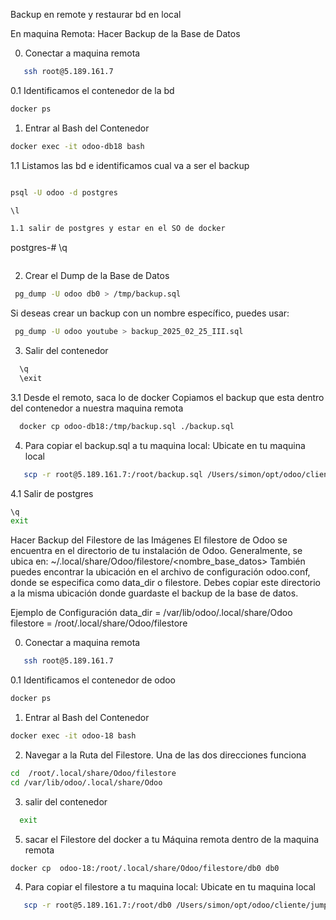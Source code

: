 Backup en remote y restaurar bd en local

En maquina Remota: Hacer Backup de la Base de Datos

0. Conectar a maquina remota
```bash
   ssh root@5.189.161.7
```
0.1 Identificamos el contenedor de la bd
```bash
docker ps
```
1. Entrar al Bash del Contenedor
```bash
docker exec -it odoo-db18 bash
```
1.1 Listamos las bd e identificamos cual va a ser el backup
 ```bash

 psql -U odoo -d postgres

 \l

1.1 salir de postgres y estar en el SO de docker
```
  postgres-# \q
```
 ```
2. Crear el Dump de la Base de Datos
```bash
 pg_dump -U odoo db0 > /tmp/backup.sql
```
Si deseas crear un backup con un nombre específico, puedes usar:
```bash
 pg_dump -U odoo youtube > backup_2025_02_25_III.sql
```
3. Salir del contenedor
```bash
  \q
  \exit
  ```

3.1 Desde el remoto, saca lo de docker 
		Copiamos el backup que esta dentro del contenedor a nuestra maquina remota

```bash
  docker cp odoo-db18:/tmp/backup.sql ./backup.sql
``` 

4. Para copiar el backup.sql a tu maquina local:
Ubicate en tu maquina local

  ```bash
     scp -r root@5.189.161.7:/root/backup.sql /Users/simon/opt/odoo/cliente/jumpnjibe/bd/backup2023_03_19.sql
  ```
 4.1 Salir de postgres
 ```bash
 \q
 exit
 ```

Hacer Backup del Filestore de las Imágenes
El filestore de Odoo se encuentra en el directorio de tu instalación de Odoo. Generalmente, se ubica en: ~/.local/share/Odoo/filestore/<nombre_base_datos> También puedes encontrar la ubicación en el archivo de configuración odoo.conf, donde se especifica como data_dir o filestore. Debes copiar este directorio a la misma ubicación donde guardaste el backup de la base de datos.

Ejemplo de Configuración
      data_dir = /var/lib/odoo/.local/share/Odoo
      filestore = /root/.local/share/Odoo/filestore  


0. Conectar a maquina remota
```bash
   ssh root@5.189.161.7
```
0.1 Identificamos el contenedor de odoo
```bash
docker ps
```
1. Entrar al Bash del Contenedor
```bash
docker exec -it odoo-18 bash
```      



2. Navegar a la Ruta del Filestore. Una de las dos direcciones funciona
 ```bash
 cd  /root/.local/share/Odoo/filestore  
 cd /var/lib/odoo/.local/share/Odoo
 ```

3. salir del contenedor
  ```bash
    exit
  ```  
5. sacar el Filestore del docker a tu Máquina remota dentro de la maquina remota
 ```bash
 docker cp  odoo-18:/root/.local/share/Odoo/filestore/db0 db0
 ```

 4. Para copiar el filestore a tu maquina local:
Ubicate en tu maquina local

  ```bash
     scp -r root@5.189.161.7:/root/db0 /Users/simon/opt/odoo/cliente/jumpnjibe/filestore/db0
  ```
 